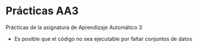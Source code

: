 # Prácticas AA3
Prácticas de la asignatura de Aprendizaje Automático 3

- Es posible que el código no sea ejecutable por faltar conjuntos de datos

